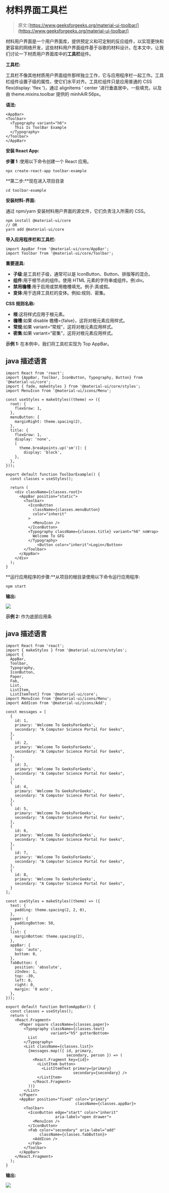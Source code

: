 # 材料界面工具栏

> 原文:[https://www.geeksforgeeks.org/material-ui-toolbar/](https://www.geeksforgeeks.org/material-ui-toolbar/)

材料用户界面是一个用户界面库，提供预定义和可定制的反应组件，以实现更快和更容易的网络开发，这些材料用户界面组件基于谷歌的材料设计。在本文中，让我们讨论一下材质用户界面库中的**工具栏**组件。

**工具栏:**

工具栏不像其他材质用户界面组件那样独立工作，它与应用程序栏一起工作。工具栏组件设置子级的属性，使它们水平对齐。工具栏组件只是应用普通的 CSS flex(display: 'flex ')，通过 alignItems ' center '进行垂直居中，一些填充，以及由 theme.mixins.toolbar 提供的 minhAiR:56px。

**语法:**

```
<AppBar>
<Toolbar>
  <Typography variant="h6">
    This Is ToolBar Example
  </Typography>
</Toolbar>
</AppBar>
```

**安装 React App:**

**步骤 1** :使用以下命令创建一个 React 应用。

```
npx create-react-app toolbar-example
```

**第二步:**现在进入项目目录

```
cd toolbar-example
```

**安装材料-界面:**

通过 npm/yarn 安装材料用户界面的源文件，它们负责注入所需的 CSS。

```
npm install @material-ui/core
// OR
yarn add @material-ui/core
```

**导入应用程序栏和工具栏:**

```
import AppBar from '@material-ui/core/AppBar';
import Toolbar from '@material-ui/core/Toolbar';
```

**重要道具:**

*   **子级**:是工具栏子级，通常可以是 IconButton、Button、排版等的混合。
*   **组件**:用于根节点的组件。使用 HTML 元素的字符串或组件。例:div。
*   **禁用檐槽**:用于启用或禁用檐槽填充。例子:真或假。
*   **变体**:用于选择工具栏的变体。例如:规则、密集。

**CSS 规则名称:**

*   **根**:这将样式应用于根元素。
*   **檐槽**:如果 disable 檐槽={false}，这将对根元素应用样式。
*   **常规**:如果 variant=“常规”，这将对根元素应用样式。
*   **密集**:如果 variant=“密集”，这将对根元素应用样式。

**示例 1:** 在本例中，我们将工具栏实现为 Top AppBar。

## java 描述语言

```
import React from 'react';
import {AppBar, Toolbar, IconButton, Typography, Button} from '@material-ui/core';
import { fade, makeStyles } from '@material-ui/core/styles';
import MenuIcon from '@material-ui/icons/Menu';

const useStyles = makeStyles((theme) => ({
  root: {
    flexGrow: 1,
  },
  menuButton: {
    marginRight: theme.spacing(2),
  },
  title: {
    flexGrow: 1,
    display: 'none',
    [
      theme.breakpoints.up('sm')]: {
        display: 'block',
    },
  },
}));

export default function ToolbarExample() {
  const classes = useStyles();

  return (
    <div className={classes.root}>
      <AppBar position="static">
        <Toolbar>
          <IconButton
            className={classes.menuButton}
            color="inherit"
          >
            <MenuIcon />
          </IconButton>
          <Typography className={classes.title} variant="h6" noWrap>
            Welcome To GFG
          </Typography>
              <Button color="inherit">Login</Button>
        </Toolbar>
      </AppBar>
    </div>
  );
}
```

**运行应用程序的步骤:**从项目的根目录使用以下命令运行应用程序:

```
npm start
```

**输出:**

![](img/a423a1890a063cd5c84d2fe8d6dfa95f.png)

**示例 2:** 作为底部应用条

## java 描述语言

```
import React from 'react';
import { makeStyles } from '@material-ui/core/styles';
import {
  AppBar, 
  Toolbar, 
  Typography, 
  IconButton, 
  Paper,
  Fab, 
  List,
  ListItem,
  ListItemText} from '@material-ui/core';
import MenuIcon from '@material-ui/icons/Menu';
import AddIcon from '@material-ui/icons/Add';

const messages = [
  {
    id: 1,
    primary: 'Welcome To GeeksForGeeks',
    secondary: "A Computer Science Portal For Geeks",
  },
  {
    id: 2,
    primary: 'Welcome To GeeksForGeeks',
    secondary: "A Computer Science Portal For Geeks",
  },
  {
    id: 3,
    primary: 'Welcome To GeeksForGeeks',
    secondary: "A Computer Science Portal For Geeks",
  },
  {
    id: 4,
    primary: 'Welcome To GeeksForGeeks',
    secondary: "A Computer Science Portal For Geeks",
  },
  {
    id: 5,
    primary: 'Welcome To GeeksForGeeks',
    secondary: "A Computer Science Portal For Geeks",
  },
  {
    id: 6,
    primary: 'Welcome To GeeksForGeeks',
    secondary: "A Computer Science Portal For Geeks",
  },
  {
    id: 7,
    primary: 'Welcome To GeeksForGeeks',
    secondary: "A Computer Science Portal For Geeks",
  },
  {
    id: 8,
    primary: 'Welcome To GeeksForGeeks',
    secondary: "A Computer Science Portal For Geeks",
  }
];

const useStyles = makeStyles((theme) => ({
  text: {
    padding: theme.spacing(2, 2, 0),
  },
  paper: {
    paddingBottom: 50,
  },
  list: {
    marginBottom: theme.spacing(2),
  },
  appBar: {
    top: 'auto',
    bottom: 0,
  },
  fabButton: {
    position: 'absolute',
    zIndex: 1,
    top: -30,
    left: 0,
    right: 0,
    margin: '0 auto',
  },
}));

export default function BottomAppBar() {
  const classes = useStyles();
  return (
    <React.Fragment>
      <Paper square className={classes.paper}>
        <Typography className={classes.text} 
                    variant="h5" gutterBottom>
          List
        </Typography>
        <List className={classes.list}>
          {messages.map(({ id, primary, 
                           secondary, person }) => (
            <React.Fragment key={id}>
              <ListItem button>
                <ListItemText primary={primary} 
                              secondary={secondary} />
              </ListItem>
            </React.Fragment>
          ))}
        </List>
      </Paper>
      <AppBar position="fixed" color="primary" 
                               className={classes.appBar}>
        <Toolbar>
          <IconButton edge="start" color="inherit" 
                      aria-label="open drawer">
            <MenuIcon />
          </IconButton>
          <Fab color="secondary" aria-label="add" 
               className={classes.fabButton}>
            <AddIcon />
          </Fab>
        </Toolbar>
      </AppBar>
    </React.Fragment>
  );
}
```

**输出:**

![](img/43df1b1f3a10f7ddc4a49fbf422e2da5.png)